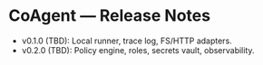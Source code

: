 # CoAgent — Release Notes
- v0.1.0 (TBD): Local runner, trace log, FS/HTTP adapters.
- v0.2.0 (TBD): Policy engine, roles, secrets vault, observability.
